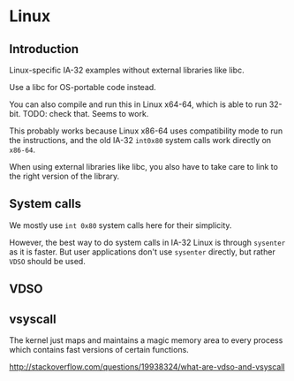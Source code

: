 # Linux

## Introduction

Linux-specific IA-32 examples without external libraries like libc.

Use a libc for OS-portable code instead.

You can also compile and run this in Linux x64-64, which is able to run 32-bit. TODO: check that. Seems to work.

This probably works because Linux x86-64 uses compatibility mode to run the instructions, and the old IA-32 `int0x80` system calls work directly on `x86-64`.

When using external libraries like libc, you also have to take care to link to the right version of the library.

## System calls

We mostly use `int 0x80` system calls here for their simplicity.

However, the best way to do system calls in IA-32 Linux is through `sysenter` as it is faster. But user applications don't use `sysenter` directly, but rather `VDSO` should be used.

## VDSO

## vsyscall

The kernel just maps and maintains a magic memory area to every process which contains fast versions of certain functions.

<http://stackoverflow.com/questions/19938324/what-are-vdso-and-vsyscall>
